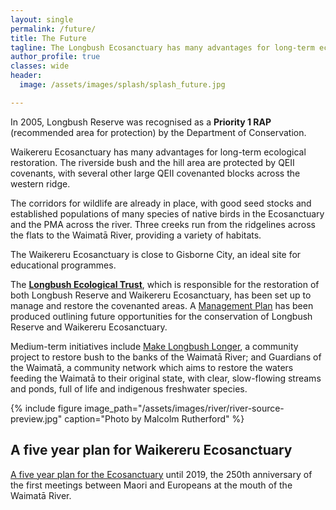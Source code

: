 ```yaml
---
layout: single
permalink: /future/
title: The Future
tagline: The Longbush Ecosanctuary has many advantages for long-term ecological restoration. 
author_profile: true
classes: wide
header:
  image: /assets/images/splash/splash_future.jpg

---
```


In 2005, Longbush Reserve was recognised as a **Priority 1 RAP** (recommended area for protection) by the Department of Conservation.

Waikereru Ecosanctuary has many advantages for long-term ecological restoration. The riverside bush and the hill area are protected by QEII covenants, with several other large QEII covenanted blocks across the western ridge.

The corridors for wildlife are already in place, with good seed stocks and established populations of many species of native birds in the Ecosanctuary and the PMA across the river. Three creeks run from the ridgelines across the flats to the Waimatā River, providing a variety of habitats.

The Waikereru Ecosanctuary is close to Gisborne City, an ideal site for educational programmes. 

The **[Longbush Ecological Trust](/team/)**, which is responsible for the restoration of both Longbush Reserve and Waikereru Ecosanctuary, has been set up to manage and restore the covenanted areas. A [Management Plan](/assets/documents/LongbushAndWaikereruManagementPlan.pdf) has been produced outlining future opportunities for the conservation of Longbush Reserve and Waikereru Ecosanctuary.

Medium-term initiatives include [Make Longbush Longer](/assets/documents/MakeLongbushLonger.pdf), a community project to restore bush to the banks of the Waimatā River; and Guardians of the Waimatā, a community network which aims to restore the waters feeding the Waimatā to their original state, with clear, slow-flowing streams and ponds, full of life and indigenous freshwater species.

{% include figure image_path="/assets/images/river/river-source-preview.jpg" caption="Photo by Malcolm Rutherford" %}


## A five year plan for Waikereru Ecosanctuary

[A five year plan for the Ecosanctuary](/assets/documents/LongbushFiveYearPlan.pdf) until 2019, the 250th anniversary of the first meetings between Maori and Europeans at the mouth of the Waimatā River.
